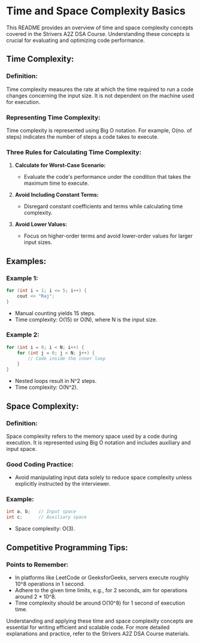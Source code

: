 # Time and Space Complexity Basics

This README provides an overview of time and space complexity concepts covered in the Strivers A2Z DSA Course. Understanding these concepts is crucial for evaluating and optimizing code performance.

## Time Complexity:

### Definition:
Time complexity measures the rate at which the time required to run a code changes concerning the input size. It is not dependent on the machine used for execution.

### Representing Time Complexity:
Time complexity is represented using Big O notation. For example, O(no. of steps) indicates the number of steps a code takes to execute.

### Three Rules for Calculating Time Complexity:
1. **Calculate for Worst-Case Scenario:**
   - Evaluate the code's performance under the condition that takes the maximum time to execute.

2. **Avoid Including Constant Terms:**
   - Disregard constant coefficients and terms while calculating time complexity.

3. **Avoid Lower Values:**
   - Focus on higher-order terms and avoid lower-order values for larger input sizes.

## Examples:

### Example 1:
```cpp
for (int i = 1; i <= 5; i++) {
    cout << "Raj";
}
```
- Manual counting yields 15 steps.
- Time complexity: O(15) or O(N), where N is the input size.

### Example 2:
```cpp
for (int i = 0; i < N; i++) {
    for (int j = 0; j < N; j++) {
        // Code inside the inner loop
    }
}
```
- Nested loops result in N^2 steps.
- Time complexity: O(N^2).

## Space Complexity:

### Definition:
Space complexity refers to the memory space used by a code during execution. It is represented using Big O notation and includes auxiliary and input space.

### Good Coding Practice:
- Avoid manipulating input data solely to reduce space complexity unless explicitly instructed by the interviewer.

### Example:
```cpp
int a, b;   // Input space
int c;      // Auxiliary space
```
- Space complexity: O(3).

## Competitive Programming Tips:

### Points to Remember:
- In platforms like LeetCode or GeeksforGeeks, servers execute roughly 10^8 operations in 1 second.
- Adhere to the given time limits, e.g., for 2 seconds, aim for operations around 2 * 10^8.
- Time complexity should be around O(10^8) for 1 second of execution time.

Understanding and applying these time and space complexity concepts are essential for writing efficient and scalable code. For more detailed explanations and practice, refer to the Strivers A2Z DSA Course materials.